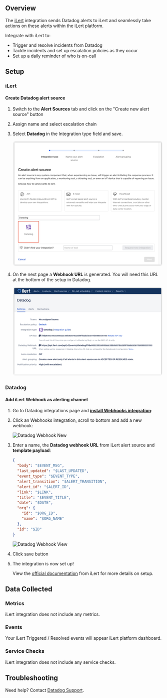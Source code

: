 ## Overview

The [iLert][1] integration sends Datadog alerts to iLert and seamlessly take actions on these alerts within the iLert platform.

Integrate with iLert to:

- Trigger and resolve incidents from Datadog
- Tackle incidents and set up escalation policies as they occur
- Set up a daily reminder of who is on-call

## Setup

### iLert

#### Create Datadog alert source

1. Switch to the **Alert Sources** tab and click on the "Create new alert source" button

2. Assign name and select escalation chain

3. Select **Datadog** in the Integration type field and save.

   ![iLert Alert Source New][2]

4. On the next page a **Webhook URL** is generated. You will need this URL at the bottom of the setup in Datadog.

   ![iLert Alert Source View][3]

### Datadog

#### Add iLert Webhook as alerting channel

1. Go to Datadog integrations page and [**install Webhooks integration**][8]:
2. Click an Webhooks integration, scroll to bottom and add a new webhook:

   ![Datadog Webhook New][4]

3. Enter a name, the **Datadog webhook URL** from iLert alert source and **template payload**:

   ```json
   {
     "body": "$EVENT_MSG",
     "last_updated": "$LAST_UPDATED",
     "event_type": "$EVENT_TYPE",
     "alert_transition": "$ALERT_TRANSITION",
     "alert_id": "$ALERT_ID",
     "link": "$LINK",
     "title": "$EVENT_TITLE",
     "date": "$DATE",
     "org": {
       "id": "$ORG_ID",
       "name": "$ORG_NAME"
     },
     "id": "$ID"
   }
   ```

   ![Datadog Webhook View][5]

4. Click save button
5. The integration is now set up!

   View the [official documentation][6] from iLert for more details on setup.

## Data Collected

### Metrics

iLert integration does not include any metrics.

### Events

Your iLert Triggered / Resolved events will appear iLert platform dashboard.

### Service Checks

iLert integration does not include any service checks.

## Troubleshooting

Need help? Contact [Datadog Support][7].

[1]: https://www.ilert.com
[2]: https://raw.githubusercontent.com/DataDog/integrations-extras/master/ilert/images/datadog-alert-source-new.png
[3]: https://raw.githubusercontent.com/DataDog/integrations-extras/master/ilert/images/datadog-alert-source-view.png
[4]: https://raw.githubusercontent.com/DataDog/integrations-extras/master/ilert/images/datadog-webhook-new.png
[5]: https://raw.githubusercontent.com/DataDog/integrations-extras/master/ilert/images/datadog-webhook-view.png
[6]: https://docs.ilert.com/integrations/datadog
[7]: https://docs.datadoghq.com/help/
[8]: https://app.datadoghq.com/account/settings#integrations
